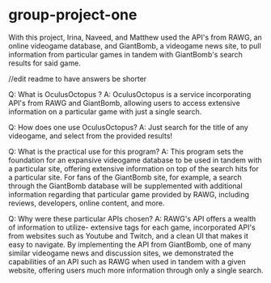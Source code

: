 # group-project-one

With this project, Irina, Naveed, and Matthew used the API's from RAWG, an online videogame database, and GiantBomb, a videogame news site, to pull information from particular games in tandem with GiantBomb's search results for said game. 


//edit readme to have answers be shorter

Q: What is OculusOctopus ?
A: OculusOctopus is a service incorporating API's from RAWG and GiantBomb, allowing users to access extensive information on a particular game with just a single search.

Q: How does one use OculusOctopus?
A: Just search for the title of any videogame, and select from the provided results!

Q: What is the practical use for this program?
A: This program sets the foundation for an expansive videogame database to be used in tandem with a particular site, offering extensive information on top of the search hits for a particular site. For fans of the GiantBomb site, for example, a search through the GiantBomb database will be supplemented with additional information regarding that particular game provided by RAWG, including reviews, developers, online content, and more. 

Q: Why were these particular APIs chosen?
A: RAWG's API offers a wealth of information to utilize- extensive tags for each game, incorporated API's from websites such as Youtube and Twitch, and a clean UI that makes it easy to navigate. By implementing the API from GiantBomb, one of many similar videogame news and discussion sites, we demonstrated the capabilities of an API such as RAWG when used in tandem with a given website, offering users much more information through only a single search.





